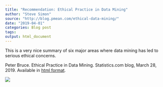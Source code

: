 ```yaml
---
title: "Recommendation: Ethical Practice in Data Mining"
author: "Steve Simon"
source: "http://blog.pmean.com/ethical-data-mining/"
date: "2019-04-01"
categories: Blog post
tags: 
output: html_document
---
```


This is a very nice summary of six major areas where data mining has led
to serious ethical concerns.

<!---More--->

Peter Bruce. Ethical Practice in Data Mining. Statistics.com blog, March
28, 2019. Available in [html
format](https://www.statistics.com/blog/1/1553803419-ethical-practice-in-data-mining/).

![](http://www.pmean.com/images/images/19/ethical-data-mining01.png)




